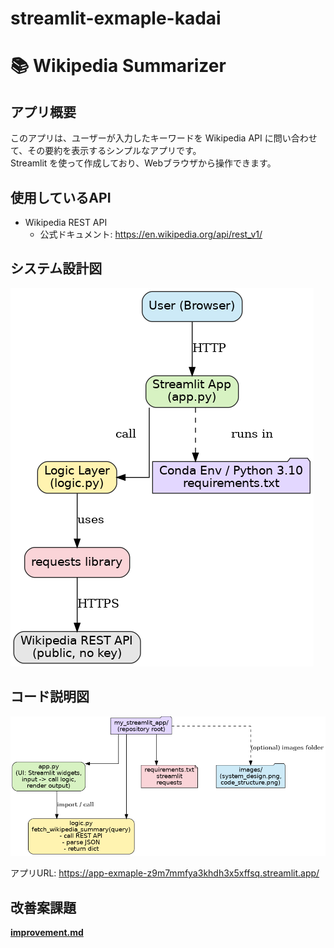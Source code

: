# streamlit-exmaple-kadai
# 📚 Wikipedia Summarizer

## アプリ概要
このアプリは、ユーザーが入力したキーワードを Wikipedia API に問い合わせて、その要約を表示するシンプルなアプリです。  
Streamlit を使って作成しており、Webブラウザから操作できます。

## 使用しているAPI
- Wikipedia REST API  
  - 公式ドキュメント: https://en.wikipedia.org/api/rest_v1/



## システム設計図
![System Design](system_design.png)  


## コード説明図
![Code Structure](code_structure.png)  


アプリURL: https://app-exmaple-z9m7mmfya3khdh3x5xffsq.streamlit.app/

## 改善案課題
 **[improvement.md](improvement.md)** 
